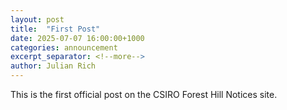 ```yaml
---
layout: post
title:  "First Post"
date: 2025-07-07 16:00:00+1000
categories: announcement
excerpt_separator: <!--more-->
author: Julian Rich
---
```


This is the first official post on the CSIRO Forest Hill Notices site.
<!--more-->